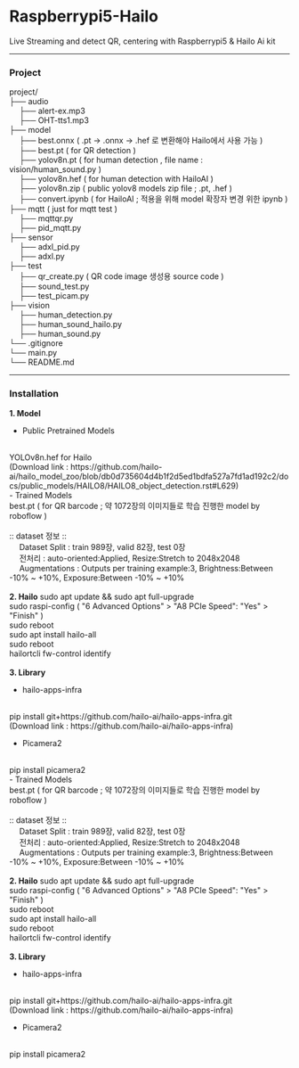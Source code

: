 # Raspberrypi5-Hailo
Live Streaming and detect QR, centering with Raspberrypi5 &amp; Hailo Ai kit

---
### Project
project/<br>
├── audio<br>
&emsp;      ├── alert-ex.mp3<br>
&emsp;      ├── OHT-tts1.mp3<br>
├── model<br>
&emsp;      ├── best.onnx ( .pt -> .onnx -> .hef 로 변환해야 Hailo에서 사용 가능 )<br>
&emsp;      ├── best.pt ( for QR detection )<br>
&emsp;      ├── yolov8n.pt ( for human detection , file name : vision/human_sound.py )<br>
&emsp;      ├── yolov8n.hef ( for human detection with HailoAI )<br>
&emsp;      ├── yolov8n.zip ( public yolov8 models zip file ; .pt, .hef )<br>
&emsp;      ├── convert.ipynb ( for HailoAI ; 적용을 위해 model 확장자 변경 위한 ipynb )<br>
├── mqtt  ( just for mqtt test )<br>
&emsp;      ├── mqttqr.py<br>
&emsp;      ├── pid_mqtt.py<br>
├── sensor<br>
&emsp;      ├── adxl_pid.py<br>
&emsp;      ├── adxl.py<br>
├── test<br>
&emsp;      ├── qr_create.py ( QR code image 생성용 source code )<br>
&emsp;      ├── sound_test.py<br>
&emsp;      ├── test_picam.py<br>
├── vision<br>
&emsp;      ├── human_detection.py<br>
&emsp;      ├── human_sound_hailo.py<br>
&emsp;      ├── human_sound.py<br>
└── .gitignore<br>
└── main.py<br>
└── README.md<br>

---
### Installation

<b>1. Model</b>

- Public Pretrained Models
<br>
YOLOv8n.hef for Hailo
<br>
(Download link : https://github.com/hailo-ai/hailo_model_zoo/blob/db0d735604d4b1f2d5ed1bdfa527a7fd1ad192c2/docs/public_models/HAILO8/HAILO8_object_detection.rst#L629)

<br>
- Trained Models
<br>
best.pt ( for QR barcode ; 약 1072장의 이미지들로 학습 진행한 model by roboflow )
<br><br>
:: dataset 정보 ::
<br>
&emsp; Dataset Split : train 989장, valid 82장, test 0장
<br>
&emsp; 전처리 : auto-oriented:Applied, Resize:Stretch to 2048x2048
<br>
&emsp; Augmentations : Outputs per training example:3, Brightness:Between -10% ~ +10%, Exposure:Between -10% ~ +10%
<br>
<br>
<b>2. Hailo</b>
sudo apt update && sudo apt full-upgrade
<br>
sudo raspi-config ( "6 Advanced Options" > "A8 PCIe Speed": "Yes" > "Finish" )
<br>
sudo reboot
<br>
sudo apt install hailo-all
<br>
sudo reboot
<br>
hailortcli fw-control identify
<br>
<br>
<b>3. Library</b>

- hailo-apps-infra
<br>
pip install git+https://github.com/hailo-ai/hailo-apps-infra.git
<br>
(Download link : https://github.com/hailo-ai/hailo-apps-infra)
<br>

- Picamera2
<br>
pip install picamera2

<br>
- Trained Models
<br>
best.pt ( for QR barcode ; 약 1072장의 이미지들로 학습 진행한 model by roboflow )
<br><br>
:: dataset 정보 ::
<br>
&emsp; Dataset Split : train 989장, valid 82장, test 0장
<br>
&emsp; 전처리 : auto-oriented:Applied, Resize:Stretch to 2048x2048
<br>
&emsp; Augmentations : Outputs per training example:3, Brightness:Between -10% ~ +10%, Exposure:Between -10% ~ +10%
<br>
<br>
<b>2. Hailo</b>
sudo apt update && sudo apt full-upgrade
<br>
sudo raspi-config ( "6 Advanced Options" > "A8 PCIe Speed": "Yes" > "Finish" )
<br>
sudo reboot
<br>
sudo apt install hailo-all
<br>
sudo reboot
<br>
hailortcli fw-control identify
<br>
<br>
<b>3. Library</b>

- hailo-apps-infra
<br>
pip install git+https://github.com/hailo-ai/hailo-apps-infra.git
<br>
(Download link : https://github.com/hailo-ai/hailo-apps-infra)
<br>

- Picamera2
<br>
pip install picamera2